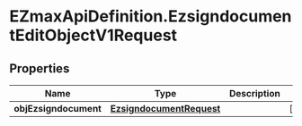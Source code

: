 # EZmaxApiDefinition.EzsigndocumentEditObjectV1Request

## Properties

Name | Type | Description | Notes
------------ | ------------- | ------------- | -------------
**objEzsigndocument** | [**EzsigndocumentRequest**](EzsigndocumentRequest.md) |  | [optional] 


